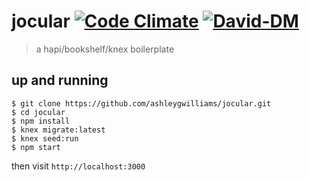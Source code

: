 # jocular [![Code Climate](https://codeclimate.com/github/ashleygwilliams/jocular/badges/gpa.svg)](https://codeclimate.com/github/ashleygwilliams/jocular) [![David-DM](https://david-dm.org/ashleygwilliams/jocular.svg)](https://david-dm.org/ashleygwilliams/jocular)

> a hapi/bookshelf/knex boilerplate

## up and running

```shell
$ git clone https://github.com/ashleygwilliams/jocular.git
$ cd jocular
$ npm install
$ knex migrate:latest
$ knex seed:run
$ npm start
```

then visit `http://localhost:3000`
